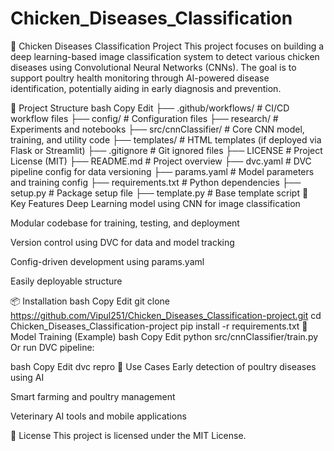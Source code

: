 # Chicken_Diseases_Classification
🐔 Chicken Diseases Classification Project
This project focuses on building a deep learning-based image classification system to detect various chicken diseases using Convolutional Neural Networks (CNNs). The goal is to support poultry health monitoring through AI-powered disease identification, potentially aiding in early diagnosis and prevention.

📁 Project Structure
bash
Copy
Edit
├── .github/workflows/        # CI/CD workflow files
├── config/                   # Configuration files
├── research/                 # Experiments and notebooks
├── src/cnnClassifier/        # Core CNN model, training, and utility code
├── templates/                # HTML templates (if deployed via Flask or Streamlit)
├── .gitignore                # Git ignored files
├── LICENSE                   # Project License (MIT)
├── README.md                 # Project overview
├── dvc.yaml                  # DVC pipeline config for data versioning
├── params.yaml               # Model parameters and training config
├── requirements.txt          # Python dependencies
├── setup.py                  # Package setup file
├── template.py               # Base template script
🚀 Key Features
Deep Learning model using CNN for image classification

Modular codebase for training, testing, and deployment

Version control using DVC for data and model tracking

Config-driven development using params.yaml

Easily deployable structure

📦 Installation
bash
Copy
Edit
git clone https://github.com/Vipul251/Chicken_Diseases_Classification-project.git
cd Chicken_Diseases_Classification-project
pip install -r requirements.txt
🧠 Model Training (Example)
bash
Copy
Edit
python src/cnnClassifier/train.py
Or run DVC pipeline:

bash
Copy
Edit
dvc repro
🧪 Use Cases
Early detection of poultry diseases using AI

Smart farming and poultry management

Veterinary AI tools and mobile applications

📜 License
This project is licensed under the MIT License.
